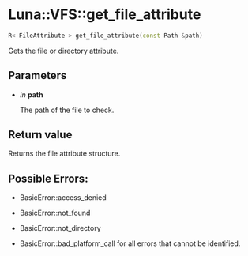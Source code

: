 # Luna::VFS::get_file_attribute

```c++
R< FileAttribute > get_file_attribute(const Path &path)
```

Gets the file or directory attribute. 



## Parameters
* *in* **path**

    The path of the file to check. 

## Return value
Returns the file attribute structure. 

## Possible Errors:
* BasicError::access_denied

* BasicError::not_found

* BasicError::not_directory

* BasicError::bad_platform_call for all errors that cannot be identified. 

